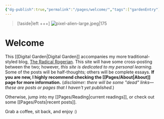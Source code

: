 ```yaml
---
{"dg-publish":true,"permalink":"/pages/welcome/","tags":["gardenEntry"],"created":"2024-01-12T07:27:55.597-08:00","updated":"2024-01-12T08:04:25.042-08:00"}
---
```



> [!aside|left +++]
> ![pixel-alien-large.jpeg|175](/img/user/Meta/Attachments/pixel-alien-large.jpeg)
# Welcome
This [[Digital Garden\|Digital Garden]] accompanies my more traditional-styled blog, [The Radical Rogerian](https://radicalrogerian.blogspot.com/). This site will have some cross-posting between the two; however, *this site is dedicated to my personal learning.* Some of the posts will be half-thoughts; others will be complete essays. **If you are new, I highly recommend checking the [[Pages/About\|About]] page for more information.** (*disclaimer: there will be some "dead" links—these are posts or pages that I haven't yet published.*)

Otherwise, jump into my [[Pages/Reading\|current readings]], or check out some [[Pages/Posts\|recent posts]]. 

Grab a coffee, sit back, and enjoy :)